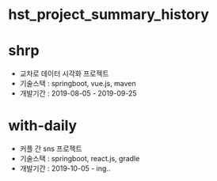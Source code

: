 # hst_project_summary_history

# shrp
- 교차로 데이터 시각화 프로젝트
- 기술스택 : springboot, vue.js, maven
- 개발기간 : 2019-08-05 - 2019-09-25
  
# with-daily
- 커플 간 sns 프로젝트
- 기술스택 : springboot, react.js, gradle
- 개발기간 : 2019-10-05 - ing..

